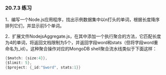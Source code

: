 ### 20.7.3 练习

1．编写一个Node.js应用程序，找出示例数据集中以n打头的单词，根据长度降序排列它们，并显示前5个单词。

2．扩展文件NodejsAggregate.js，在其中添加一个执行聚合的方法，它匹配长度为4的单词，将返回文档限制为5个，并返回字段word和stats（但将字段word重命名为_id）。这种聚合操作对应的MongoDB shell聚合流水线类似于下面这样：

```go
{$match: {size:4}},
{$limit: 5},
{$project: {_id:"$word", stats:1}}
```



